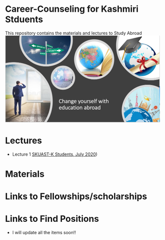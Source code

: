 # Career-Counseling for Kashmiri Stduents

This repository contains the materials and lectures to Study Abroad
![](www/image.png)


# Lectures

- Lecture 1 [SKUAST-K Students, July 2020](https://github.com/whussain2/Career-Counseling/blob/gh-pages/Lectures/Counselling_SKUAST-K.pdf))

# Materials

# Links to Fellowships/scholarships

# Links to Find Positions


- I will update all the items soon!!